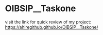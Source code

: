 # OIBSIP__Taskone

 visit the link for quick review of my project: https://ahiregithub.github.io/OIBSIP__Taskone/ 
